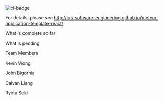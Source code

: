 ![ci-badge](https://github.com/ics-software-engineering/meteor-application-template-react/workflows/ci-meteor-application-template-react/badge.svg)

For details, please see http://ics-software-engineering.github.io/meteor-application-template-react/

What is complete so far

What is pending

Team Members

Kevin Wong

John Bigornia

Calvan Liang

Ryota Seki